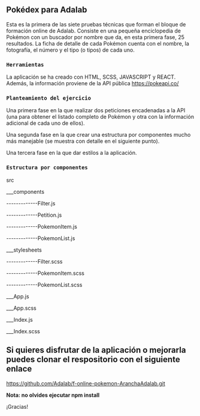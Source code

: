 ## Pokédex para Adalab

Esta es la primera de las siete pruebas técnicas que forman el bloque de formación online de Adalab. Consiste en una pequeña enciclopedia de Pokémon con un buscador por nombre que da, en esta primera fase, 25 resultados. La ficha de detalle de cada Pokémon cuenta con el nombre, la fotografía, el número y el tipo (o tipos) de cada uno. 

### `Herramientas`

La aplicación se ha creado con HTML, SCSS, JAVASCRIPT y REACT. Además, la información proviene de la API pública https://pokeapi.co/

### `Planteamiento del ejercicio`

Una primera fase en la que realizar dos peticiones encadenadas a la API (una para obtener el listado completo de Pokémon y otra con la información adicional de cada uno de ellos).

Una segunda fase en la que crear una estructura por componentes mucho más manejable (se muestra con detalle en el siguiente punto).

Una tercera fase en la que dar estilos a la aplicación.

### `Estructura por componentes`

src

___components

-------------Filter.js

-------------Petition.js

-------------PokemonItem.js

-------------PokemonList.js

___stylesheets

-------------Filter.scss

-------------PokemonItem.scss

-------------PokemonList.scss

___App.js

___App.scss

___Index.js

___Index.scss


## Si quieres disfrutar de la aplicación o mejorarla puedes clonar el respositorio con el siguiente enlace
https://github.com/Adalab/f-online-pokemon-AranchaAdalab.git

**Nota: no olvides ejecutar npm install**

¡Gracias!
